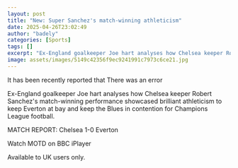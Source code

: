 ```yaml
---
layout: post
title: "New: Super Sanchez's match-winning athleticism"
date: 2025-04-26T23:02:49
author: "badely"
categories: [Sports]
tags: []
excerpt: "Ex-England goalkeeper Joe hart analyses how Chelsea keeper Robert Sanchez's match-winning performance showcased brilliant athleticism to keep Everton "
image: assets/images/5149c42356f9ec9241991c7973c6ce21.jpg
---
```


It has been recently reported that There was an error

Ex-England goalkeeper Joe hart analyses how Chelsea keeper Robert Sanchez's match-winning performance showcased brilliant athleticism to keep Everton at bay and keep the Blues in contention for Champions League football.

MATCH REPORT: Chelsea 1-0 Everton

Watch MOTD on BBC iPlayer 

Available to UK users only.

